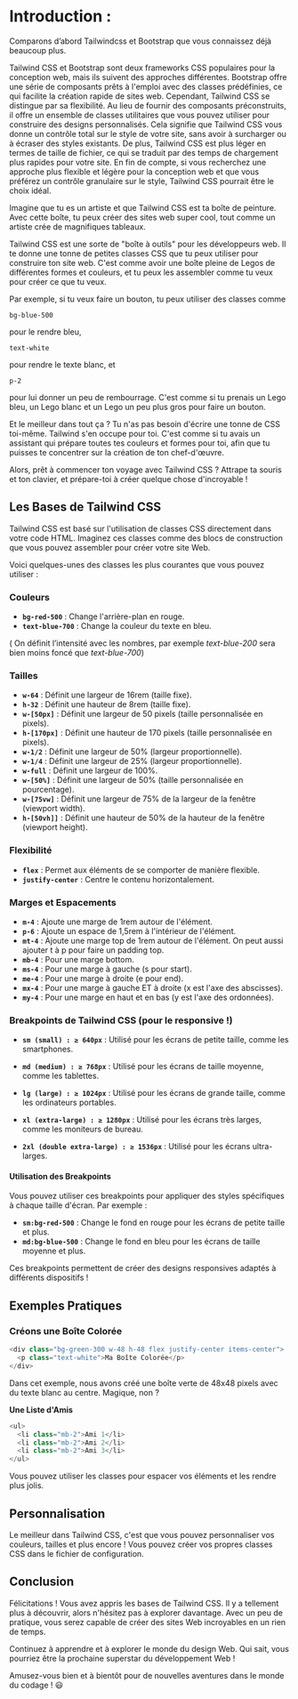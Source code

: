 # **Introduction :**

Comparons d’abord Tailwindcss et Bootstrap que vous connaissez déjà beaucoup plus. 

Tailwind CSS et Bootstrap sont deux frameworks CSS populaires pour la conception web, mais ils suivent des approches différentes. Bootstrap offre une série de composants prêts à l'emploi avec des classes prédéfinies, ce qui facilite la création rapide de sites web. Cependant, Tailwind CSS se distingue par sa flexibilité. Au lieu de fournir des composants préconstruits, il offre un ensemble de classes utilitaires que vous pouvez utiliser pour construire des designs personnalisés. Cela signifie que Tailwind CSS vous donne un contrôle total sur le style de votre site, sans avoir à surcharger ou à écraser des styles existants. De plus, Tailwind CSS est plus léger en termes de taille de fichier, ce qui se traduit par des temps de chargement plus rapides pour votre site. En fin de compte, si vous recherchez une approche plus flexible et légère pour la conception web et que vous préférez un contrôle granulaire sur le style, Tailwind CSS pourrait être le choix idéal.

Imagine que tu es un artiste et que Tailwind CSS est ta boîte de peinture. Avec cette boîte, tu peux créer des sites web super cool, tout comme un artiste crée de magnifiques tableaux. 

Tailwind CSS est une sorte de "boîte à outils" pour les développeurs web. Il te donne une tonne de petites classes CSS que tu peux utiliser pour construire ton site web. C'est comme avoir une boîte pleine de Legos de différentes formes et couleurs, et tu peux les assembler comme tu veux pour créer ce que tu veux.

Par exemple, si tu veux faire un bouton, tu peux utiliser des classes comme

```
bg-blue-500
```

pour le rendre bleu,

```
text-white
```

pour rendre le texte blanc, et

```
p-2
```

pour lui donner un peu de rembourrage. C'est comme si tu prenais un Lego bleu, un Lego blanc et un Lego un peu plus gros pour faire un bouton.

Et le meilleur dans tout ça ? Tu n'as pas besoin d'écrire une tonne de CSS toi-même. Tailwind s'en occupe pour toi. C'est comme si tu avais un assistant qui prépare toutes tes couleurs et formes pour toi, afin que tu puisses te concentrer sur la création de ton chef-d'œuvre.

Alors, prêt à commencer ton voyage avec Tailwind CSS ? Attrape ta souris et ton clavier, et prépare-toi à créer quelque chose d'incroyable !

## **Les Bases de Tailwind CSS**

Tailwind CSS est basé sur l'utilisation de classes CSS directement dans votre code HTML. Imaginez ces classes comme des blocs de construction que vous pouvez assembler pour créer votre site Web.

Voici quelques-unes des classes les plus courantes que vous pouvez utiliser :

### **Couleurs**

- **`bg-red-500`** : Change l'arrière-plan en rouge.
- **`text-blue-700`** : Change la couleur du texte en bleu.

( On définit l’intensité avec les nombres, par exemple *text-blue-200* sera bien moins foncé que *text-blue-700*)

### **Tailles**

- **`w-64`** : Définit une largeur de 16rem (taille fixe).
- **`h-32`** : Définit une hauteur de 8rem (taille fixe).
- **`w-[50px]`** : Définit une largeur de 50 pixels (taille personnalisée en pixels).
- **`h-[170px]`** : Définit une hauteur de 170 pixels (taille personnalisée en pixels).
- **`w-1/2`** : Définit une largeur de 50% (largeur proportionnelle).
- **`w-1/4`** : Définit une largeur de 25% (largeur proportionnelle).
- **`w-full`** : Définit une largeur de 100%.
- **`w-[50%]`** : Définit une largeur de 50% (taille personnalisée en pourcentage).
- **`w-[75vw]`** : Définit une largeur de 75% de la largeur de la fenêtre (viewport width).
- **`h-[50vh]]`** : Définit une hauteur de 50% de la hauteur de la fenêtre (viewport height).

### **Flexibilité**

- **`flex`** : Permet aux éléments de se comporter de manière flexible.
- **`justify-center`** : Centre le contenu horizontalement.

### **Marges et Espacements**

- **`m-4`** : Ajoute une marge de 1rem autour de l'élément.
- **`p-6`** : Ajoute un espace de 1,5rem à l'intérieur de l'élément.
- **`mt-4`** : Ajoute une marge top de 1rem autour de l'élément. On peut aussi ajouter t à p pour faire un padding top.
- **`mb-4`** : Pour une marge bottom.
- **`ms-4`** : Pour une marge à gauche (s pour start).
- **`me-4`** : Pour une marge à droite (e pour end).
- **`mx-4`** : Pour une marge à gauche ET à droite (x est l'axe des abscisses).
- **`my-4`** : Pour une marge en haut et en bas (y est l'axe des ordonnées).

### **Breakpoints de Tailwind CSS** (pour le responsive !)
- **`sm (small) : ≥ 640px`** : Utilisé pour les écrans de petite taille, comme les smartphones.

- **`md (medium) : ≥ 768px`** : Utilisé pour les écrans de taille moyenne, comme les tablettes.

- **`lg (large) : ≥ 1024px`** : Utilisé pour les écrans de grande taille, comme les ordinateurs portables.

- **`xl (extra-large) : ≥ 1280px`** : Utilisé pour les écrans très larges, comme les moniteurs de bureau.

- **`2xl (double extra-large) : ≥ 1536px`** : Utilisé pour les écrans ultra-larges.

#### **Utilisation des Breakpoints**
Vous pouvez utiliser ces breakpoints pour appliquer des styles spécifiques à chaque taille d'écran. Par exemple :

- **`sm:bg-red-500`** : Change le fond en rouge pour les écrans de petite taille et plus.
- **`md:bg-blue-500`** : Change le fond en bleu pour les écrans de taille moyenne et plus.
  
Ces breakpoints permettent de créer des designs responsives adaptés à différents dispositifs !

## **Exemples Pratiques**

### **Créons une Boîte Colorée**

```php
<div class="bg-green-300 w-48 h-48 flex justify-center items-center">
  <p class="text-white">Ma Boîte Colorée</p>
</div>
```

Dans cet exemple, nous avons créé une boîte verte de 48x48 pixels avec du texte blanc au centre. Magique, non ?

**Une Liste d'Amis**

```php
<ul>
  <li class="mb-2">Ami 1</li>
  <li class="mb-2">Ami 2</li>
  <li class="mb-2">Ami 3</li>
</ul>
```

Vous pouvez utiliser les classes pour espacer vos éléments et les rendre plus jolis.

## **Personnalisation**

Le meilleur dans Tailwind CSS, c'est que vous pouvez personnaliser vos couleurs, tailles et plus encore ! Vous pouvez créer vos propres classes CSS dans le fichier de configuration.

## **Conclusion**

Félicitations ! Vous avez appris les bases de Tailwind CSS. Il y a tellement plus à découvrir, alors n'hésitez pas à explorer davantage. Avec un peu de pratique, vous serez capable de créer des sites Web incroyables en un rien de temps.

Continuez à apprendre et à explorer le monde du design Web. Qui sait, vous pourriez être la prochaine superstar du développement Web !

Amusez-vous bien et à bientôt pour de nouvelles aventures dans le monde du codage ! 😃
